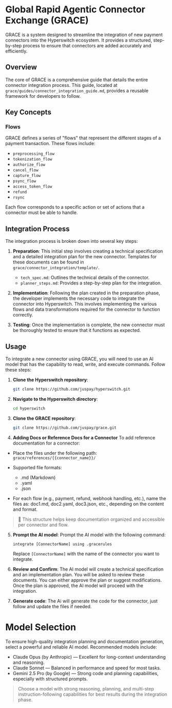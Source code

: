 # Global Rapid Agentic Connector Exchange (GRACE)

GRACE is a system designed to streamline the integration of new payment connectors into the Hyperswitch ecosystem. It provides a structured, step-by-step process to ensure that connectors are added accurately and efficiently.

## Overview

The core of GRACE is a comprehensive guide that details the entire connector integration process. This guide, located at `grace/guides/connector_integration_guide.md`, provides a reusable framework for developers to follow.

## Key Concepts

### Flows

GRACE defines a series of "flows" that represent the different stages of a payment transaction. These flows include:

-   `preprocessing_flow`
-   `tokenization_flow`
-   `authorize_flow`
-   `cancel_flow`
-   `capture_flow`
-   `psync_flow`
-   `access_token_flow`
-   `refund`
-   `rsync`

Each flow corresponds to a specific action or set of actions that a connector must be able to handle.

## Integration Process

The integration process is broken down into several key steps:

1.  **Preparation**: This initial step involves creating a technical specification and a detailed integration plan for the new connector. Templates for these documents can be found in `grace/connector_integration/template/`.
    -   `tech_spec.md`: Outlines the technical details of the connector.
    -   `planner_steps.md`: Provides a step-by-step plan for the integration.

2.  **Implementation**: Following the plan created in the preparation phase, the developer implements the necessary code to integrate the connector into Hyperswitch. This involves implementing the various flows and data transformations required for the connector to function correctly.

3.  **Testing**: Once the implementation is complete, the new connector must be thoroughly tested to ensure that it functions as expected.

## Usage

To integrate a new connector using GRACE, you will need to use an AI model that has the capability to read, write, and execute commands. Follow these steps:

1.  **Clone the Hyperswitch repository**:
    ```bash
    git clone https://github.com/juspay/hyperswitch.git
    ```
2.  **Navigate to the Hyperswitch directory**:
    ```bash
    cd hyperswitch
    ```
3.  **Clone the GRACE repository**:
    ```bash
    git clone https://github.com/juspay/grace.git
    ```
4. **Adding Docs or Reference Docs for a Connector**
To add reference documentation for a connector:

- Place the files under the following path: `grace/references/{{connector_name}}/`
- Supported file formats:
    - .md (Markdown)
    - .yaml
    - .json

- For each flow (e.g., payment, refund, webhook handling, etc.), name the files as:
  doc1.md, doc2.yaml, doc3.json, etc., depending on the content and format.

> 📌 This structure helps keep documentation organized and accessible per connector and flow.

5.  **Prompt the AI model**:
    Prompt the AI model with the following command:
    ```
    integrate [ConnectorName] using .gracerules
    ```
    Replace `[ConnectorName]` with the name of the connector you want to integrate.

6.  **Review and Confirm**:
    The AI model will create a technical specification and an implementation plan. You will be asked to review these documents. You can either approve the plan or suggest modifications. Once the plan is approved, the AI model will proceed with the integration.

7. **Generate code**:
    The Ai will generate the code for the connector, just follow and update the files if needed.

# Model Selection
To ensure high-quality integration planning and documentation generation, select a powerful and reliable AI model. Recommended models include:
- Claude Opus (by Anthropic) — Excellent for long-context understanding and reasoning.
- Claude Sonnet — Balanced in performance and speed for most tasks.
- Gemini 2.5 Pro (by Google) — Strong code and planning capabilities, especially with structured prompts.
> Choose a model with strong reasoning, planning, and multi-step instruction-following capabilities for best results during the integration phase.



